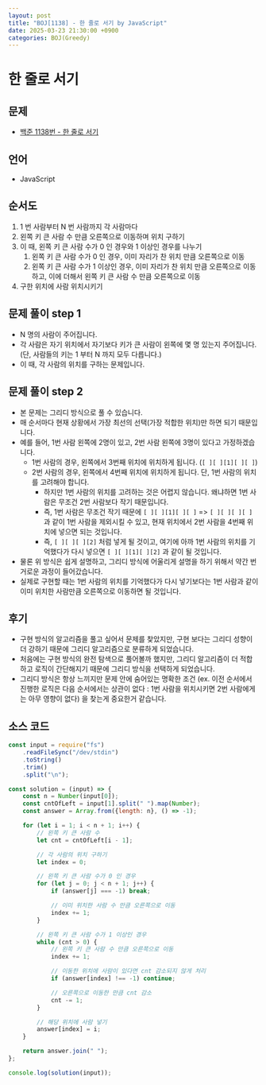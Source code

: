 ```yaml
---
layout: post
title: "BOJ[1138] - 한 줄로 서기 by JavaScript"
date: 2025-03-23 21:30:00 +0900
categories: BOJ(Greedy)
---
```


# 한 줄로 서기

## 문제

- [백준 1138번 - 한 줄로 서기](https://www.acmicpc.net/problem/1138)

## 언어

- JavaScript

## 순서도

1. 1 번 사람부터 N 번 사람까지 각 사람마다
2. 왼쪽 키 큰 사람 수 만큼 오른쪽으로 이동하며 위치 구하기
3. 이 때, 왼쪽 키 큰 사람 수가 0 인 경우와 1 이상인 경우를 나누기
   1. 왼쪽 키 큰 사람 수가 0 인 경우, 이미 자리가 찬 위치 만큼 오른쪽으로 이동
   2. 왼쪽 키 큰 사람 수가 1 이상인 경우, 이미 자리가 찬 위치 만큼 오른쪽으로 이동하고, 이에 더해서 왼쪽 키 큰 사람 수 만큼 오른쪽으로 이동
4. 구한 위치에 사람 위치시키기

## 문제 풀이 step 1

- N 명의 사람이 주어집니다.
- 각 사람은 자기 위치에서 자기보다 키가 큰 사람이 왼쪽에 몇 명 있는지 주어집니다. (단, 사람들의 키는 1 부터 N 까지 모두 다릅니다.)
- 이 때, 각 사람의 위치를 구하는 문제입니다.

## 문제 풀이 step 2

- 본 문제는 그리디 방식으로 풀 수 있습니다.
- 매 순서마다 현재 상황에서 가장 최선의 선택(가장 적합한 위치)만 하면 되기 때문입니다.
- 예를 들어, 1번 사람 왼쪽에 2명이 있고, 2번 사람 왼쪽에 3명이 있다고 가정하겠습니다.
  - 1번 사람의 경우, 왼쪽에서 3번째 위치에 위치하게 됩니다. (`[ ][ ][1][ ][ ]`)
  - 2번 사람의 경우, 왼쪽에서 4번째 위치에 위치하게 됩니다. 단, 1번 사람의 위치를 고려해야 합니다.
    - 하지만 1번 사람의 위치를 고려하는 것은 어렵지 않습니다. 왜냐하면 1번 사람은 무조건 2번 사람보다 작기 때문입니다.
    - 즉, 1번 사람은 무조건 작기 때문에 `[ ][ ][1][ ][ ]` => `[ ][ ][ ][ ]` 과 같이 1번 사람을 제외시킬 수 있고, 현재 위치에서 2번 사람을 4번째 위치에 넣으면 되는 것입니다.
    - 즉, `[ ][ ][ ][2]` 처럼 넣게 될 것이고, 여기에 아까 1번 사람의 위치를 기억했다가 다시 넣으면 `[ ][ ][1][ ][2]` 과 같이 될 것입니다.
- 물론 위 방식은 쉽게 설명하고, 그리디 방식에 어울리게 설명을 하기 위해서 약간 번거로운 과정이 들어갔습니다.
- 실제로 구현할 때는 1번 사람의 위치를 기억했다가 다시 넣기보다는 1번 사람과 같이 이미 위치한 사람만큼 오른쪽으로 이동하면 될 것입니다.

## 후기

- 구현 방식의 알고리즘을 풀고 싶어서 문제를 찾았지만, 구현 보다는 그리디 성향이 더 강하기 때문에 그리디 알고리즘으로 분류하게 되었습니다.
- 처음에는 구현 방식의 완전 탐색으로 풀어볼까 했지만, 그리디 알고리즘이 더 적합하고 로직이 간단해지기 때문에 그리디 방식을 선택하게 되었습니다.
- 그리디 방식은 항상 느끼지만 문제 안에 숨어있는 명확한 조건 (ex. 이전 순서에서 진행한 로직은 다음 순서에서는 상관이 없다 : 1번 사람을 위치시키면 2번 사람에게는 아무 영향이 없다) 을 찾는게 중요한거 같습니다.

## 소스 코드

```javascript
const input = require("fs")
	.readFileSync("/dev/stdin")
	.toString()
	.trim()
	.split("\n");

const solution = (input) => {
	const n = Number(input[0]);
	const cntOfLeft = input[1].split(" ").map(Number);
	const answer = Array.from({length: n}, () => -1);

	for (let i = 1; i < n + 1; i++) {
		// 왼쪽 키 큰 사람 수
		let cnt = cntOfLeft[i - 1];

		// 각 사람의 위치 구하기
		let index = 0;

		// 왼쪽 키 큰 사람 수가 0 인 경우
		for (let j = 0; j < n + 1; j++) {
			if (answer[j] === -1) break;

			// 이미 위치한 사람 수 만큼 오른쪽으로 이동
			index += 1;
		}

		// 왼쪽 키 큰 사람 수가 1 이상인 경우
		while (cnt > 0) {
			// 왼쪽 키 큰 사람 수 만큼 오른쪽으로 이동
			index += 1;

			// 이동한 위치에 사람이 있다면 cnt 감소되지 않게 처리
			if (answer[index] !== -1) continue;

			// 오른쪽으로 이동한 만큼 cnt 감소
			cnt -= 1;
		}

		// 해당 위치에 사람 넣기
		answer[index] = i;
	}

	return answer.join(" ");
};

console.log(solution(input));
```

